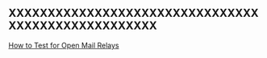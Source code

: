 ## XXXXXXXXXXXXXXXXXXXXXXXXXXXXXXXXXXXXXXXXXXXXXXXXXXX

[How to Test for Open Mail Relays](https://www.blackhillsinfosec.com/how-to-test-for-open-mail-relays/)
<br></br>
[]()
<br></br>
[]()
<br></br>
[]()
<br></br>
[]()
<br></br>
[]()
<br></br>
[]()
<br></br>
[]()
<br></br>
[]()
<br></br>
[]()
<br></br>
[]()
<br></br>
[]()
<br></br>
[]()
<br></br>
[]()
<br></br>
[]()
<br></br>
[]()
<br></br>
[]()
<br></br>
